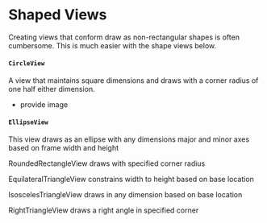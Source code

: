 Shaped Views
============

Creating views that conform draw as non-rectangular shapes is often cumbersome.  This is much easier with the shape views below.

#### `CircleView`

A view that maintains square dimensions and draws with a corner radius of one half either dimension.

- provide image


#### `EllipseView`

This view
draws as an ellipse with any dimensions
major and minor axes based on frame width and height


RoundedRectangleView
draws with specified corner radius

EquilateralTriangleView
constrains width to height based on base location

IsoscelesTriangleView
draws in any dimension based on base location

RightTriangleView
draws a right angle in specified corner
